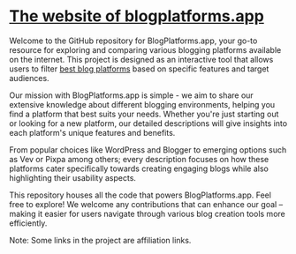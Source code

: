 # [The website of blogplatforms.app](https://blogplatforms.app)

Welcome to the GitHub repository for BlogPlatforms.app, your go-to resource for exploring and comparing various blogging platforms available on the internet.
This project is designed as an interactive tool that allows users to filter [best blog platforms](https://blogplatforms.app) based on specific features and target audiences.

Our mission with BlogPlatforms.app is simple - we aim to share our extensive knowledge about different blogging environments, helping you find a platform that best suits your needs. Whether you're just starting out or looking for a new platform, our detailed descriptions will give insights into each platform's unique features and benefits.

From popular choices like WordPress and Blogger to emerging options such as Vev or Pixpa among others; every description focuses on how these platforms cater specifically towards creating engaging blogs while also highlighting their usability aspects.

This repository houses all the code that powers BlogPlatforms.app. Feel free to explore! We welcome any contributions that can enhance our goal – making it easier for users navigate through various blog creation tools more efficiently.

Note: Some links in the project are affiliation links.
